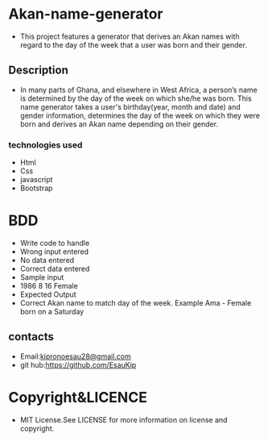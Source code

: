 # Akan-name-generator
* This project features a generator that derives an Akan names with regard to the day of the week that a user was born and their gender.
## Description
* In many parts of Ghana, and elsewhere in West Africa, a person’s name is determined by the day of the week on which she/he was born.
This name generator takes a user's birthday(year, month and date) and gender information, determines the day of the week on which they were born and derives an Akan name depending on their gender.
### technologies used
* Html
* Css
* javascript
* Bootstrap
# BDD
* Write code to handle
* Wrong input entered
* No data entered
* Correct data entered
* Sample input
* 1986 8 16 Female
* Expected Output
* Correct Akan name to match day of the week. Example Ama - Female born on a Saturday
## contacts
* Email:kipronoesau28@gmail.com
* git hub:https://github.com/EsauKip
# Copyright&LICENCE
* MIT License.See LICENSE for more information on license and copyright.